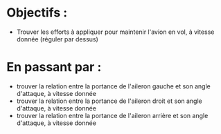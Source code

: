 # Objectifs :

* Trouver les efforts à appliquer pour maintenir l'avion en vol, à vitesse donnée (réguler par dessus)


# En passant par : 

* trouver la relation entre la portance de l'aileron gauche et son angle d'attaque, à vitesse donnée
* trouver la relation entre la portance de l'aileron droit et son angle d'attaque, à vitesse donnée
* trouver la relation entre la portance de l'aileron arrière et son angle d'attaque, à vitesse donnée
